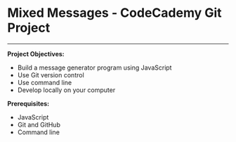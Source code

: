 # Mixed Messages - CodeCademy Git Project
---
**Project Objectives:**
* Build a message generator program using JavaScript
* Use Git version control
* Use command line
* Develop locally on your computer

**Prerequisites:**
* JavaScript
* Git and GitHub
* Command line
